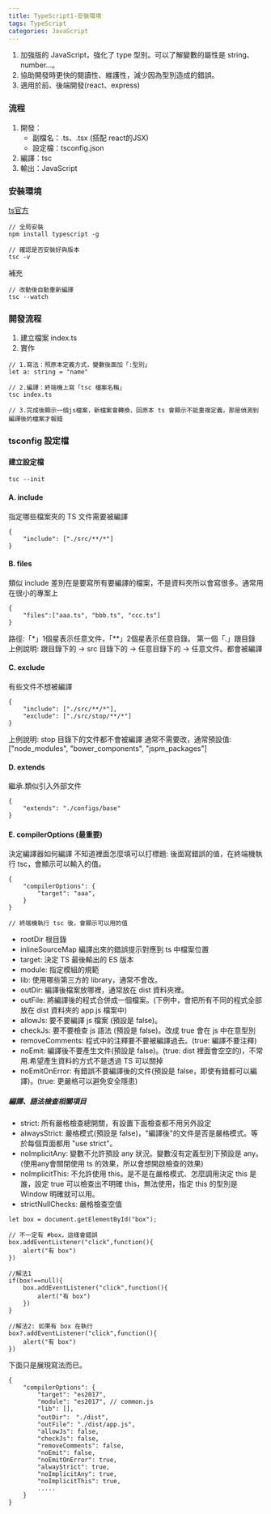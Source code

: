 ```yaml
---
title: TypeScript1-安裝環境
tags: TypeScript
categories: JavaScript
---
```

1. 加強版的 JavaScript，強化了 type 型別。可以了解變數的屬性是 string、number...。
2. 協助開發時更快的閱讀性、維護性，減少因為型別造成的錯誤。
3. 適用於前、後端開發(react、express)
<!--more-->

### 流程
1. 開發：
    - 副檔名：.ts、.tsx (搭配 react的JSX)
    - 設定檔：tsconfig.json
2. 編譯：tsc
3. 輸出：JavaScript

### 安裝環境
[ts官方](https://www.typescriptlang.org/)
```
// 全局安裝
npm install typescript -g

// 確認是否安裝好與版本
tsc -v
```

補充
```
// 改動後自動重新編譯
tsc --watch
```

### 開發流程
1. 建立檔案 index.ts
2. 實作
```
// 1.寫法：照原本定義方式，變數後面加「:型別」
let a: string = "name"

// 2.編譯：終端機上寫「tsc 檔案名稱」
tsc index.ts

// 3.完成後顯示一個js檔案，新檔案會轉換，回原本 ts 會顯示不能重複定義，那是偵測到編譯後的檔案才報錯
```

### tsconfig 設定檔
#### 建立設定檔
```
tsc --init
```

#### A. include 
指定哪些檔案夾的 TS 文件需要被編譯
```
{
    "include": ["./src/**/*"]
}
```

#### B. files
類似 include 差別在是要寫所有要編譯的檔案，不是資料夾所以會寫很多。通常用在很小的專案上
```
{
    "files":["aaa.ts", "bbb.ts", "ccc.ts"]
}
```

路徑:「*」1個星表示任意文件，「**」2個星表示任意目錄。
第一個「.」跟目錄
上例說明: 跟目錄下的 -> src 目錄下的 -> 任意目錄下的 -> 任意文件。都會被編譯

#### C. exclude
有些文件不想被編譯
```
{
    "include": ["./src/**/*"],
    "exclude": ["./src/stop/**/*"]
}
```

上例說明: stop 目錄下的文件都不會被編譯
通常不需要改，通常預設值:["node_modules", "bower_components", "jspm_packages"]

#### D. extends
繼承.類似引入外部文件 
```
{
    "extends": "./configs/base"
}
```

#### E. compilerOptions (最重要)
決定編譯器如何編譯
不知道裡面怎麼填可以打標題: 後面寫錯誤的值，在終端機執行 tsc，會顯示可以輸入的值。
```
{
    "compilerOptions": {
        "target": "aaa",
    }
}

// 終端機執行 tsc 後，會顯示可以用的值
```

- rootDir 根目錄
- inlineSourceMap 編譯出來的錯誤提示對應到 ts 中檔案位置
- target: 決定 TS 最後輸出的 ES 版本
- module: 指定模組的規範
- lib: 使用哪些第三方的 library，通常不會改。
- outDir: 編譯後檔案放哪裡，通常放在 dist 資料夾裡。
- outFile: 將編譯後的程式合併成一個檔案。(下例中，會把所有不同的程式全部放在 dist 資料夾的 app.js 檔案中)
- allowJs: 要不要編譯 js 檔案 (預設是 false)。
- checkJs: 要不要檢查 js 語法 (預設是 false)。改成 true 會在 js 中在意型別
- removeComments: 程式中的注釋要不要被編譯過去。(true: 編譯不要注釋)
- noEmit: 編譯後不要產生文件(預設是 false)。(true: dist 裡面會空空的)，不常用.希望產生資料的方式不是透過 TS 可以關掉
- noEmitOnError: 有錯誤不要編譯後的文件(預設是 false，即使有錯都可以編譯)。(true: 更嚴格可以避免安全隱患)

##### 編譯、語法檢查相關項目
- strict: 所有嚴格檢查總開關，有設置下面檢查都不用另外設定
- alwaysStrict: 嚴格模式(預設是 false)，"編譯後"的文件是否是嚴格模式。等於每個頁面都用 "use strict"。
- noImplicitAny: 變數不允許預設 any 狀況。變數沒有定義型別下預設是 any。(使用any會關閉使用 ts 的效果，所以會想開啟檢查的效果)
- noImplicitThis: 不允許使用 this。是不是在嚴格模式、怎麼調用決定 this 是誰，設定 true 可以檢查出不明確 this，無法使用，指定 this 的型別是 Window 明確就可以用。
- strictNullChecks: 嚴格檢查空值
```
let box = document.getElementById("box");

// 不一定有 #box，這樣會錯誤
box.addEventListener("click",function(){
    alert("有 box")
})

//解法1
if(box!==null){
    box.addEventListener("click",function(){
        alert("有 box")
    })
}

//解法2: 如果有 box 在執行
box?.addEventListener("click",function(){
    alert("有 box")
})
```

下面只是展現寫法而已。
```
{
    "compilerOptions": {
        "target": "es2017",
        "module": "es2017", // common.js
        "lib": [],
        "outDir":　"./dist",
        "outFile": "./dist/app.js",
        "allowJs": false,
        "checkJs": false,
        "removeComments": false,
        "noEmit": false,
        "noEmitOnError": true,
        "alwayStrict": true,
        "noImplicitAny": true,
        "noImplicitThis": true,
        .....
    }
}
```